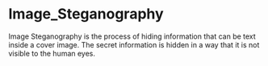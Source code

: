 # Image_Steganography
Image Steganography is the process of hiding information that can be text inside a cover image. The secret information is hidden in a way that it is not visible to the human eyes.
